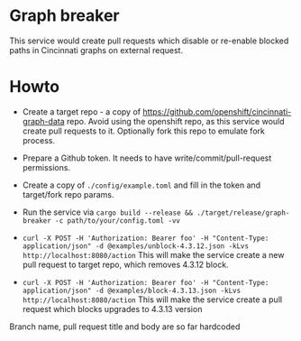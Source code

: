 Graph breaker
====

This service would create pull requests which disable or re-enable blocked paths in Cincinnati graphs 
on external request.

# Howto

* Create a target repo - a copy of https://github.com/openshift/cincinnati-graph-data repo. Avoid using 
the openshift repo, as this service would create pull requests to it. Optionally fork this repo to emulate 
fork process.

* Prepare a Github token. It needs to have write/commit/pull-request permissions.

* Create a copy of `./config/example.toml` and fill in the token and target/fork repo params.

* Run the service via `cargo build --release && ./target/release/graph-breaker -c path/to/your/config.toml -vv`

* `curl -X POST -H 'Authorization: Bearer foo' -H "Content-Type: application/json" -d @examples/unblock-4.3.12.json -kLvs http://localhost:8080/action`
  This will make the service create a new pull request to target repo, which removes 4.3.12 block.

* `curl -X POST -H 'Authorization: Bearer foo' -H "Content-Type: application/json" -d @examples/block-4.3.13.json -kLvs http://localhost:8080/action`
  This will make the service create a pull request which blocks upgrades to 4.3.13 version

Branch name, pull request title and body are so far hardcoded
